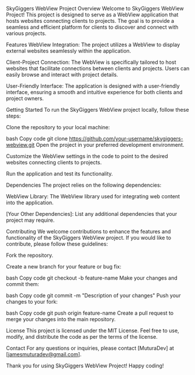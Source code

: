 
SkyGiggers WebView Project
Overview
Welcome to SkyGiggers WebView Project! This project is designed to serve as a WebView application that hosts websites connecting clients to projects. The goal is to provide a seamless and efficient platform for clients to discover and connect with various projects.

Features
WebView Integration: The project utilizes a WebView to display external websites seamlessly within the application.

Client-Project Connection: The WebView is specifically tailored to host websites that facilitate connections between clients and projects. Users can easily browse and interact with project details.

User-Friendly Interface: The application is designed with a user-friendly interface, ensuring a smooth and intuitive experience for both clients and project owners.

Getting Started
To run the SkyGiggers WebView project locally, follow these steps:

Clone the repository to your local machine:

bash
Copy code
git clone https://github.com/your-username/skygiggers-webview.git
Open the project in your preferred development environment.

Customize the WebView settings in the code to point to the desired websites connecting clients to projects.

Run the application and test its functionality.

Dependencies
The project relies on the following dependencies:

WebView Library: The WebView library used for integrating web content into the application.

[Your Other Dependencies]: List any additional dependencies that your project may require.

Contributing
We welcome contributions to enhance the features and functionality of the SkyGiggers WebView project. If you would like to contribute, please follow these guidelines:

Fork the repository.

Create a new branch for your feature or bug fix:

bash
Copy code
git checkout -b feature-name
Make your changes and commit them:

bash
Copy code
git commit -m "Description of your changes"
Push your changes to your fork:

bash
Copy code
git push origin feature-name
Create a pull request to merge your changes into the main repository.

License
This project is licensed under the MIT License. Feel free to use, modify, and distribute the code as per the terms of the license.

Contact
For any questions or inquiries, please contact [MuturaDev] at [jamesmuturadev@gmail.com].

Thank you for using SkyGiggers WebView Project! Happy coding!
